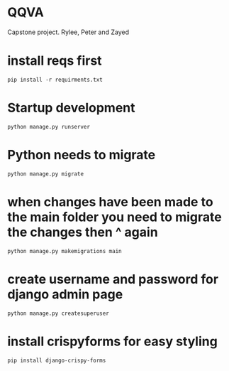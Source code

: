 # QQVA
Capstone project. Rylee, Peter and Zayed

# install reqs first
```pip install -r requirments.txt```

# Startup development

```python manage.py runserver```

# Python needs to migrate

```python manage.py migrate```

# when changes have been made to the main folder you need to migrate the changes then ^ again

```python manage.py makemigrations main```

# create username and password for django admin page

```python manage.py createsuperuser```

# install crispyforms for easy styling

```pip install django-crispy-forms```